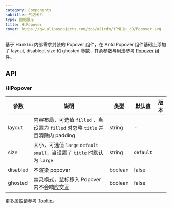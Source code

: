 ```yaml
---
category: Components
subtitle: 气泡卡片
type: 数据展示
title: HlPopover
cover: https://gw.alipayobjects.com/zos/alicdn/1PNL1p_cO/Popover.svg
---
```


基于 HankLiu 内部需求封装的 Popover 组件，在 Antd Popover 组件基础上添加了 layout, disabled, size 和 ghosted 参数，其余参数与用法参考 [Popover](/components/popover/) 组件。

## API

### HlPopover

| 参数 | 说明 | 类型 | 默认值 | 版本 |
| --- | --- | --- | --- | --- |
| layout | 内容布局，可选值 `filled` ，当设置为 `filled` 时忽略 `title` 并且清除内 padding | string | - |  |
| size | 大小，可选值 `large` `default` `small`，当设置了 `title` 时默认为 `large` | string | `default` |  |
| disabled | 不渲染 popover | boolean | false |  |
| ghosted | 幽灵模式，鼠标移入 Popover 内不会响应交互 | boolean | false |  |

更多属性请参考 [Tooltip](/components/tooltip/#API)。
